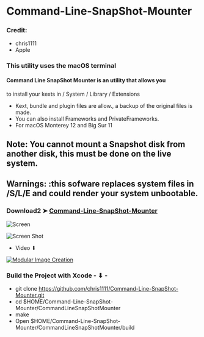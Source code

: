 # Command-Line-SnapShot-Mounter

### Credit: 
- chris1111
- Apple

### This utility uses the macOS terminal

#### Command Line SnapShot Mounter is an utility that allows you
to install your kexts in / System / Library / Extensions 
- Kext, bundle and plugin files are allow., a backup of the original files is made.
- You can also install Frameworks and PrivateFrameworks.
- For macOS Monterey 12 and Big Sur 11

## Note: You cannot mount a Snapshot disk from another disk, this must be done on the live system.

## Warnings:  :this sofware replaces system files in /S/L/E and could render your system unbootable.


### Download2 ➤ [Command-Line-SnapShot-Mounter](https://github.com/chris1111/Command-Line-SnapShot-Mounter/releases/tag/V2)

![Screen ](https://user-images.githubusercontent.com/6248794/141495681-d7e08cb9-79ed-40ee-9cb7-add88eef48d4.png)

![Screen Shot](https://user-images.githubusercontent.com/6248794/141499975-26d496ef-b3ca-4d79-a9d7-b5d481193f78.png)

- Video ⬇︎

[![Modular Image Creation](https://user-images.githubusercontent.com/6248794/134072536-7c46b8cc-4d8b-42f9-a28a-3c02734f1f5d.png)](https://youtu.be/m8sDY3P278s)


### Build the Project with Xcode - ⬇︎ -


- git clone https://github.com/chris1111/Command-Line-SnapShot-Mounter.git
- cd $HOME/Command-Line-SnapShot-Mounter/CommandLineSnapShotMounter
- make
- Open $HOME/Command-Line-SnapShot-Mounter/CommandLineSnapShotMounter/build
